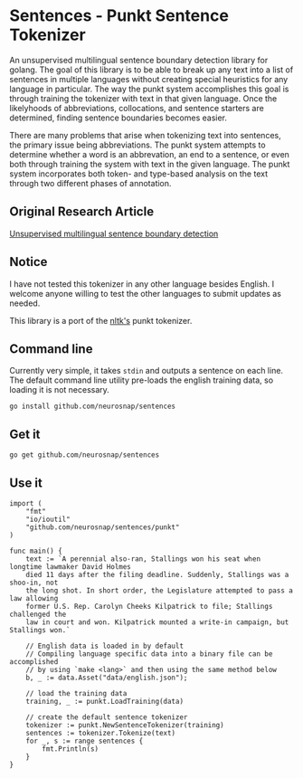 Sentences - Punkt Sentence Tokenizer
====================================

An unsupervised multilingual sentence boundary detection library for golang.
The goal of this library is to be able to break up any text into a list of sentences
in multiple languages without creating special heuristics for any language in particular.
The way the punkt system accomplishes this goal is through training the tokenizer
with text in that given language.  Once the likelyhoods of abbreviations, collocations,
and sentence starters are determined, finding sentence boundaries becomes easier.

There are many problems that arise when tokenizing text into sentences, the primary
issue being abbreviations.  The punkt system attempts to determine whether a  word
is an abbrevation, an end to a sentence, or even both through training the system with text
in the given language.  The punkt system incorporates both token- and type-based
analysis on the text through two different phases of annotation.

Original Research Article
-------------------------

[Unsupervised multilingual sentence boundary detection](http://citeseerx.ist.psu.edu/viewdoc/download;jsessionid=BAE5C34E5C3B9DC60DFC4D93B85D8BB1?doi=10.1.1.85.5017&rep=rep1&type=pdf)

Notice
------

I have not tested this tokenizer in any other language besides English.  I
welcome anyone willing to test the other languages to submit updates as needed.

This library is a port of the [nltk's](http://www.nltk.org) punkt tokenizer.

Command line
------------

Currently very simple, it takes `stdin` and outputs a sentence on each line.
The default command line utility pre-loads the english training data, so loading
it is not necessary.

```
go install github.com/neurosnap/sentences
```


Get it
------

```
go get github.com/neurosnap/sentences
```

Use it
------

```
import (
    "fmt"
    "io/ioutil"
    "github.com/neurosnap/sentences/punkt"
)

func main() {
    text := `A perennial also-ran, Stallings won his seat when longtime lawmaker David Holmes
    died 11 days after the filing deadline. Suddenly, Stallings was a shoo-in, not
    the long shot. In short order, the Legislature attempted to pass a law allowing
    former U.S. Rep. Carolyn Cheeks Kilpatrick to file; Stallings challenged the
    law in court and won. Kilpatrick mounted a write-in campaign, but Stallings won.`

    // English data is loaded in by default
    // Compiling language specific data into a binary file can be accomplished
    // by using `make <lang>` and then using the same method below
    b, _ := data.Asset("data/english.json");

    // load the training data
    training, _ := punkt.LoadTraining(data)

    // create the default sentence tokenizer
    tokenizer := punkt.NewSentenceTokenizer(training)
    sentences := tokenizer.Tokenize(text)
    for _, s := range sentences {
        fmt.Println(s)
    }
}
```
